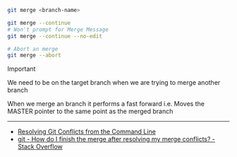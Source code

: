 ````bash
git merge <branch-name>

git merge --continue
# Won't prompt for Merge Message
git merge --continue --no-edit

# Abort an merge
git merge --abort
````

 > [!IMPORTANT]
 > We need to be on the target branch when we are trying to merge another branch

When we merge an branch it performs a fast forward i.e. Moves the MASTER pointer to the same point as the merged branch

---

* [Resolving Git Conflicts from the Command Line](https://www.grandcircus.co/blog/resolving-git-conflicts/)
* [git - How do I finish the merge after resolving my merge conflicts? - Stack Overflow](https://stackoverflow.com/questions/2474097/how-do-i-finish-the-merge-after-resolving-my-merge-conflicts)
